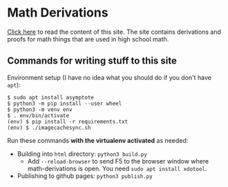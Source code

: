 # Math Derivations

[Click here](https://akuli.github.io/math-derivations)
to read the content of this site.
The site contains derivations and proofs for math things
that are used in high school math.

## Commands for writing stuff to this site

Environment setup (I have no idea what you should do if you don't have `apt`):

```
$ sudo apt install asymptote
$ python3 -m pip install --user wheel
$ python3 -m venv env
$ . env/bin/activate
(env) $ pip install -r requirements.txt
(env) $ ./imagecachesync.sh
```

Run these commands **with the virtualenv activated** as needed:

- Building into `html` directory: `python3 build.py`
    - Add `--reload-browser` to send F5 to the browser window where math-derivations is open.
        You need `sudo apt install xdotool`.
- Publishing to github pages: `python3 publish.py`
